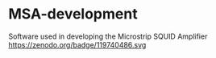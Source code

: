 # MSA-development
Software used in developing the Microstrip SQUID Amplifier
https://zenodo.org/badge/119740486.svg
